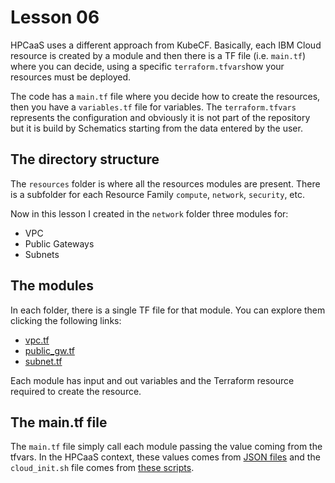 # Lesson 06

HPCaaS uses a different approach from KubeCF. Basically, each IBM Cloud resource is created by a module and then there is a TF file (i.e. ```main.tf```) where you can decide, using a specific ```terraform.tfvars```how your resources must be deployed.

The code has a ```main.tf``` file where you decide how to create the resources, then you have a ```variables.tf``` file for variables. The ```terraform.tfvars``` represents the configuration and obviously it is not part of the repository but it is build by Schematics starting from the data entered by the user.

## The directory structure

The ```resources``` folder is where all the resources modules are present. There is a subfolder for each Resource Family ```compute```, ```network```, ```security```, etc.

Now in this lesson I created in the ```network``` folder three modules for:

* VPC
* Public Gateways
* Subnets

## The modules

In each folder, there is a single TF file for that module. You can explore them clicking the following links:

* [vpc.tf](resources/network/vpc/vpc.tf)
* [public_gw.tf](resources/network/public_gw/public_gw.tf)
* [subnet.tf](resources/network/subnet/subnet.tf)

Each module has input and out variables and the Terraform resource required to create the resource.

## The main.tf file

The ```main.tf``` file simply call each module passing the value coming from the tfvars. In the HPCaaS context, these values comes from [JSON files](https://github.ibm.com/workload-eng-services/HPCaaS/tree/develop/sample/configs) and the ```cloud_init.sh``` file comes from [these scripts](https://github.ibm.com/workload-eng-services/HPCaaS/tree/develop/scripts).
